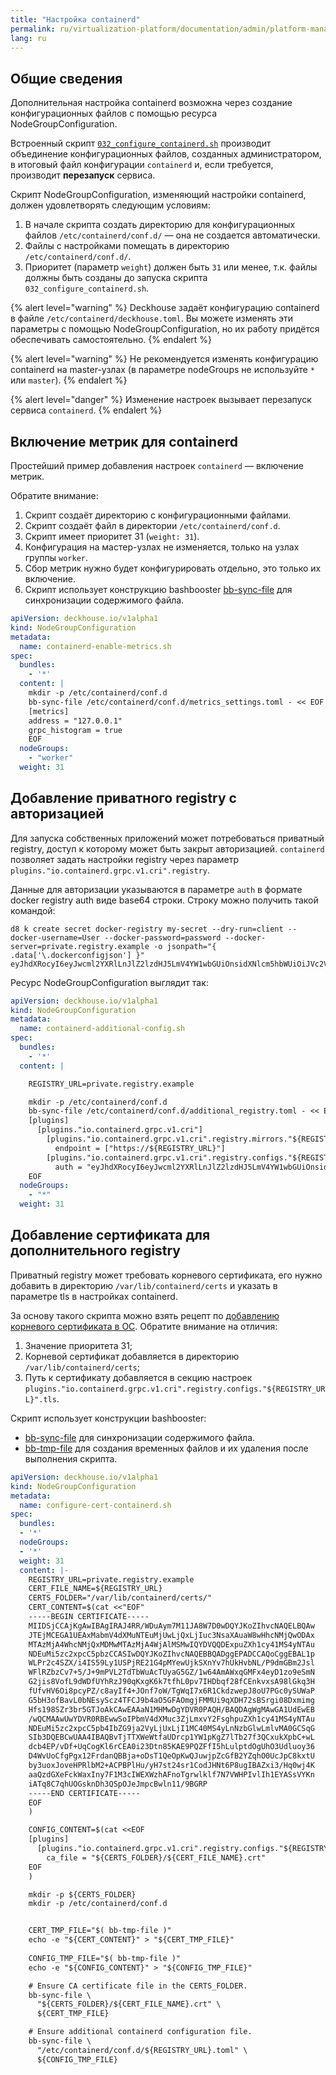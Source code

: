 ```yaml
---
title: "Настройка containerd"
permalink: ru/virtualization-platform/documentation/admin/platform-management/node-management/containerd.html
lang: ru
---
```


## Общие сведения

Дополнительная настройка containerd возможна через создание конфигурационных файлов с помощью ресурса NodeGroupConfiguration.

Встроенный скрипт [`032_configure_containerd.sh`](https://github.com/deckhouse/deckhouse/blob/main/candi/bashible/common-steps/node-group/032_configure_containerd.sh.tpl) производит объединение конфигурационных файлов, созданных администратором, в итоговый файл конфигурации `containerd` и, если требуется, производит **перезапуск** сервиса.

Скрипт NodeGroupConfiguration, изменяющий настройки containerd, должен удовлетворять следующим условиям:

1. В начале скрипта создать директорию для конфигурационных файлов `/etc/containerd/conf.d/` — она не создается автоматически.
2. Файлы с настройками помещать в директорию `/etc/containerd/conf.d/`.
3. Приоритет (параметр `weight`) должен быть `31` или менее, т.к. файлы должны быть созданы до запуска скрипта `032_configure_containerd.sh`.

{% alert level="warning" %}
Deckhouse задаёт конфигурацию containerd в файле `/etc/containerd/deckhouse.toml`. Вы можете изменять эти параметры с помощью NodeGroupConfiguration, но их работу придётся обеспечивать самостоятельно.
{% endalert %}

{% alert level="warning" %}
Не рекомендуется изменять конфигурацию containerd на master-узлах (в параметре nodeGroups не используйте `*` или `master`).
{% endalert %}

{% alert level="danger" %}
Изменение настроек вызывает перезапуск сервиса `containerd`.
{% endalert %}

## Включение метрик для containerd

Простейший пример добавления настроек `containerd` — включение метрик.

Обратите внимание:
1. Скрипт создаёт директорию с конфигурационными файлами.
2. Скрипт создаёт файл в директории `/etc/containerd/conf.d`.
3. Скрипт имеет приоритет 31 (`weight: 31`).
4. Конфигурация на мастер-узлах не изменяется, только на узлах группы `worker`.
5. Сбор метрик нужно будет конфигурировать отдельно, это только их включение.
6. Скрипт использует конструкцию bashbooster [bb-sync-file](http://www.bashbooster.net/#sync) для синхронизации содержимого файла.

```yaml
apiVersion: deckhouse.io/v1alpha1
kind: NodeGroupConfiguration
metadata:
  name: containerd-enable-metrics.sh
spec:
  bundles:
    - '*'
  content: |
    mkdir -p /etc/containerd/conf.d
    bb-sync-file /etc/containerd/conf.d/metrics_settings.toml - << EOF
    [metrics]
    address = "127.0.0.1"
    grpc_histogram = true
    EOF
  nodeGroups:
    - "worker"
  weight: 31
```

## Добавление приватного registry с авторизацией

Для запуска собственных приложений может потребоваться приватный registry, доступ к которому может быть закрыт авторизацией. `containerd` позволяет задать настройки registry через  параметр `plugins."io.containerd.grpc.v1.cri".registry`.

Данные для авторизации указываются в параметре `auth` в формате docker registry auth виде base64 строки. Строку можно получить такой командой:

```shell
d8 k create secret docker-registry my-secret --dry-run=client --docker-username=User --docker-password=password --docker-server=private.registry.example -o jsonpath="{ .data['\.dockerconfigjson'] }"
eyJhdXRocyI6eyJwcml2YXRlLnJlZ2lzdHJ5LmV4YW1wbGUiOnsidXNlcm5hbWUiOiJVc2VyIiwicGFzc3dvcmQiOiJwYXNzd29yZCIsImF1dGgiOiJWWE5sY2pwd1lYTnpkMjl5WkE9PSJ9fX0=
```

Ресурс NodeGroupConfiguration выглядит так:

```yaml
apiVersion: deckhouse.io/v1alpha1
kind: NodeGroupConfiguration
metadata:
  name: containerd-additional-config.sh
spec:
  bundles:
    - '*'
  content: |

    REGISTRY_URL=private.registry.example

    mkdir -p /etc/containerd/conf.d
    bb-sync-file /etc/containerd/conf.d/additional_registry.toml - << EOF
    [plugins]
      [plugins."io.containerd.grpc.v1.cri"]
        [plugins."io.containerd.grpc.v1.cri".registry.mirrors."${REGISTRY_URL}"]
          endpoint = ["https://${REGISTRY_URL}"]
        [plugins."io.containerd.grpc.v1.cri".registry.configs."${REGISTRY_URL}".auth]
          auth = "eyJhdXRocyI6eyJwcml2YXRlLnJlZ2lzdHJ5LmV4YW1wbGUiOnsidXNlcm5hbWUiOiJVc2VyIiwicGFzc3dvcmQiOiJwYXNzd29yZCIsImF1dGgiOiJWWE5sY2pwd1lYTnpkMjl5WkE9PSJ9fX0="
    EOF
  nodeGroups:
    - "*"
  weight: 31
```

## Добавление сертификата для дополнительного registry

<span id="ca-сертификат-для-дополнительного-registry"></span>

Приватный registry может требовать корневого сертификата, его нужно добавить в директорию `/var/lib/containerd/certs` и указать в параметре tls в настройках containerd.

За основу такого скрипта можно взять рецепт по [добавлению корневого сертификата в ОС](os.hmtl#добавление-ca-сертификата). Обратите внимание на отличия:

1. Значение приоритета 31;
2. Корневой сертификат добавляется в директорию `/var/lib/containerd/certs`;
3. Путь к сертификату добавляется в секцию настроек `plugins."io.containerd.grpc.v1.cri".registry.configs."${REGISTRY_URL}".tls`.

Скрипт использует конструкции bashbooster:

- [bb-sync-file](http://www.bashbooster.net/#sync) для синхронизации содержимого файла.
- [bb-tmp-file](http://www.bashbooster.net/#tmp) для создания временных файлов и их удаления после выполнения скрипта.

```yaml
apiVersion: deckhouse.io/v1alpha1
kind: NodeGroupConfiguration
metadata:
  name: configure-cert-containerd.sh
spec:
  bundles:
  - '*'
  nodeGroups:
  - '*'
  weight: 31
  content: |-
    REGISTRY_URL=private.registry.example
    CERT_FILE_NAME=${REGISTRY_URL}
    CERTS_FOLDER="/var/lib/containerd/certs/"
    CERT_CONTENT=$(cat <<"EOF"
    -----BEGIN CERTIFICATE-----
    MIIDSjCCAjKgAwIBAgIRAJ4RR/WDuAym7M11JA8W7D0wDQYJKoZIhvcNAQELBQAw
    JTEjMCEGA1UEAxMabmV4dXMuNTEuMjUwLjQxLjIuc3NsaXAuaW8wHhcNMjQwODAx
    MTAzMjA4WhcNMjQxMDMwMTAzMjA4WjAlMSMwIQYDVQQDExpuZXh1cy41MS4yNTAu
    NDEuMi5zc2xpcC5pbzCCASIwDQYJKoZIhvcNAQEBBQADggEPADCCAQoCggEBAL1p
    WLPr2c4SZX/i4IS59Ly1USPjRE21G4pMYewUjkSXnYv7hUkHvbNL/P9dmGBm2Jsl
    WFlRZbzCv7+5/J+9mPVL2TdTbWuAcTUyaG5GZ/1w64AmAWxqGMFx4eyD1zo9eSmN
    G2jis8VofL9dWDfUYhRzJ90qKxgK6k7tfhL0pv7IHDbqf28fCEnkvxsA98lGkq3H
    fUfvHV6Oi8pcyPZ/c8ayIf4+JOnf7oW/TgWqI7x6R1CkdzwepJ8oU7PGc0ySUWaP
    G5bH3ofBavL0bNEsyScz4TFCJ9b4aO5GFAOmgjFMMUi9qXDH72sBSrgi08Dxmimg
    Hfs198SZr3br5GTJoAkCAwEAAaN1MHMwDgYDVR0PAQH/BAQDAgWgMAwGA1UdEwEB
    /wQCMAAwUwYDVR0RBEwwSoIPbmV4dXMuc3ZjLmxvY2FsghpuZXh1cy41MS4yNTAu
    NDEuMi5zc2xpcC5pb4IbZG9ja2VyLjUxLjI1MC40MS4yLnNzbGlwLmlvMA0GCSqG
    SIb3DQEBCwUAA4IBAQBvTjTTXWeWtfaUDrcp1YW1pKgZ7lTb27f3QCxukXpbC+wL
    dcb4EP/vDf+UqCogKl6rCEA0i23Dtn85KAE9PQZFfI5hLulptdOgUhO3Udluoy36
    D4WvUoCfgPgx12FrdanQBBja+oDsT1QeOpKwQJuwjpZcGfB2YZqhO0UcJpC8kxtU
    by3uoxJoveHPRlbM2+ACPBPlHu/yH7st24sr1CodJHNt6P8ugIBAZxi3/Hq0wj4K
    aaQzdGXeFckWaxIny7F1M3cIWEXWzhAFnoTgrwlklf7N7VWHPIvlIh1EYASsVYKn
    iATq8C7qhUOGsknDh3QSpOJeJmpcBwln11/9BGRP
    -----END CERTIFICATE-----
    EOF
    )

    CONFIG_CONTENT=$(cat <<EOF
    [plugins]
      [plugins."io.containerd.grpc.v1.cri".registry.configs."${REGISTRY_URL}".tls]
        ca_file = "${CERTS_FOLDER}/${CERT_FILE_NAME}.crt"
    EOF
    )

    mkdir -p ${CERTS_FOLDER}
    mkdir -p /etc/containerd/conf.d


    CERT_TMP_FILE="$( bb-tmp-file )"
    echo -e "${CERT_CONTENT}" > "${CERT_TMP_FILE}"  
    
    CONFIG_TMP_FILE="$( bb-tmp-file )"
    echo -e "${CONFIG_CONTENT}" > "${CONFIG_TMP_FILE}"  

    # Ensure CA certificate file in the CERTS_FOLDER.
    bb-sync-file \
      "${CERTS_FOLDER}/${CERT_FILE_NAME}.crt" \
      ${CERT_TMP_FILE} 

    # Ensure additional containerd configuration file.
    bb-sync-file \
      "/etc/containerd/conf.d/${REGISTRY_URL}.toml" \
      ${CONFIG_TMP_FILE}
```

